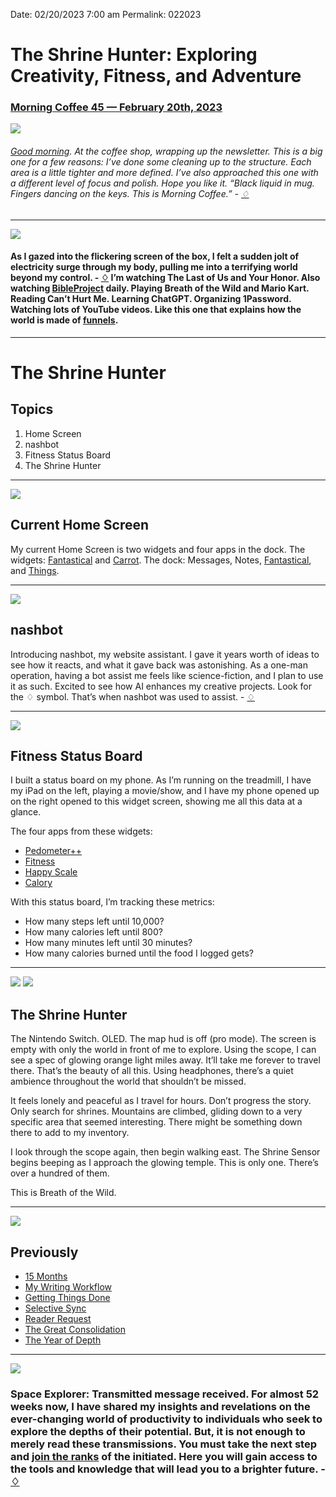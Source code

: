 
Date: 02/20/2023 7:00 am
Permalink: 022023

# The Shrine Hunter: Exploring Creativity, Fitness, and Adventure

### [Morning Coffee 45 — February 20th, 2023](https://nashp.com/022023)

![](https://i.imgur.com/AbM8A3Z.jpg)

###### [Good morning](mailto:nashp@me.com). At the coffee shop, wrapping up the newsletter. This is a big one for a few reasons: I’ve done some cleaning up to the structure. Each area is a little tighter and more defined. I’ve also approached this one with a different level of focus and polish. Hope you like it. “Black liquid in mug. Fingers dancing on the keys. This is Morning Coffee.” - [♢](https://nashp.com/nashbot)

---- 

![](https://blotcdn.com/blog_7d9c6729f90a4fd68ca68a09e88009f0/_image_cache/7cf7610f-df38-435d-8654-200d185511c1.gif)

#### As I gazed into the flickering screen of the box, I felt a sudden jolt of electricity surge through my body, pulling me into a terrifying world beyond my control.  - [♢](https://nashp.com/nashbot) I’m watching The Last of Us and Your Honor. Also watching [BibleProject](https://bibleproject.com/) daily. Playing Breath of the Wild and Mario Kart. Reading Can’t Hurt Me. Learning ChatGPT. Organizing 1Password. Watching lots of YouTube videos. Like this one that explains how the world is made of [funnels](https://youtu.be/5EuWCFCgy58).

---- 

# The Shrine Hunter

## Topics

1. Home Screen
2. nashbot
3. Fitness Status Board
4. The Shrine Hunter

---- 

![](https://i.imgur.com/BgIfrYm.jpg)

## Current Home Screen

My current Home Screen is two widgets and four apps in the dock. The widgets: [Fantastical](https://flexibits.com/fantastical) and [Carrot](https://www.meetcarrot.com/weather/). The dock: Messages, Notes, [Fantastical](https://flexibits.com/fantastical), and [Things](https://culturedcode.com/things/).

---- 

![](https://blotcdn.com/blog_7d9c6729f90a4fd68ca68a09e88009f0/_image_cache/a216ad1a-3172-4b97-b116-e817205b2cd2.jpg)

## nashbot

Introducing nashbot, my website assistant. I gave it years worth of ideas to see how it reacts, and what it gave back was astonishing. As a one-man operation, having a bot assist me feels like science-fiction, and I plan to use it as such. Excited to see how AI enhances my creative projects. Look for the ♢ symbol. That’s when nashbot was used to assist. - [♢](https://nashp.com/nashbot)

---- 

![](https://i.imgur.com/tHAN5iT.jpg)

## Fitness Status Board

I built a status board on my phone. As I’m running on the treadmill, I have my iPad on the left, playing a movie/show, and I have my phone opened up  on the right opened to this widget screen, showing me all this data at a glance.

The four apps from these widgets:

- [Pedometer++](https://pedometer.app/)
- [Fitness](https://www.apple.com/apple-fitness-plus/)
- [Happy Scale](https://happyscale.com/)
- [Calory](https://happyscale.com/)

With this status board, I’m tracking these metrics:

- How many steps left until 10,000?
- How many calories left until 800?
- How many minutes left until 30 minutes?
- How many calories burned until the food I logged gets?

---- 

![](https://i.imgur.com/4jGPZ8O.jpg)
![](https://i.imgur.com/HUncykE.jpg)

## The Shrine Hunter

The Nintendo Switch. OLED. The map hud is off (pro mode). The screen is empty with only the world in front of me to explore. Using the scope, I can see a spec of glowing orange light miles away. It’ll take me forever to travel there. That’s the beauty of all this. Using headphones, there’s a quiet ambience throughout the world that shouldn’t be missed. 

It feels lonely and peaceful as I travel for hours. Don’t progress the story. Only search for shrines. Mountains are climbed, gliding down to a very specific area that seemed interesting. There might be something down there to add to my inventory.

I look through the scope again, then begin walking east. The Shrine Sensor begins beeping as I approach the glowing temple. This is only one. There’s over a hundred of them.

This is Breath of the Wild.

---- 
 
![](https://blotcdn.com/blog_7d9c6729f90a4fd68ca68a09e88009f0/_image_cache/e5d5e32d-b215-49c2-b9bd-85b1b992692e.jpg)

## Previously

- [15 Months](https://nashp.com/021323)
- [My Writing Workflow](https://nashp.com/020623)
- [Getting Things Done](https://nashp.com/013022)
- [Selective Sync](https://nashp.com/012323)
- [Reader Request](https://nashp.com/011623)
- [The Great Consolidation](https://nashp.com/010923)
- [The Year of Depth](https://nashp.com/010223)

---- 

![](https://blotcdn.com/blog_7d9c6729f90a4fd68ca68a09e88009f0/_image_cache/a3a14dfa-5fbe-4467-9334-08637c451f11.png)

### Space Explorer: Transmitted message received. For almost 52 weeks now, I have shared my insights and revelations on the ever-changing world of productivity to individuals who seek to explore the depths of their potential. But, it is not enough to merely read these transmissions. You must take the next step and [join the ranks](https://www.patreon.com/nashp) of the initiated. Here you will gain access to the tools and knowledge that will lead you to a brighter future. - [♢](https://nashp.com/nashbot)